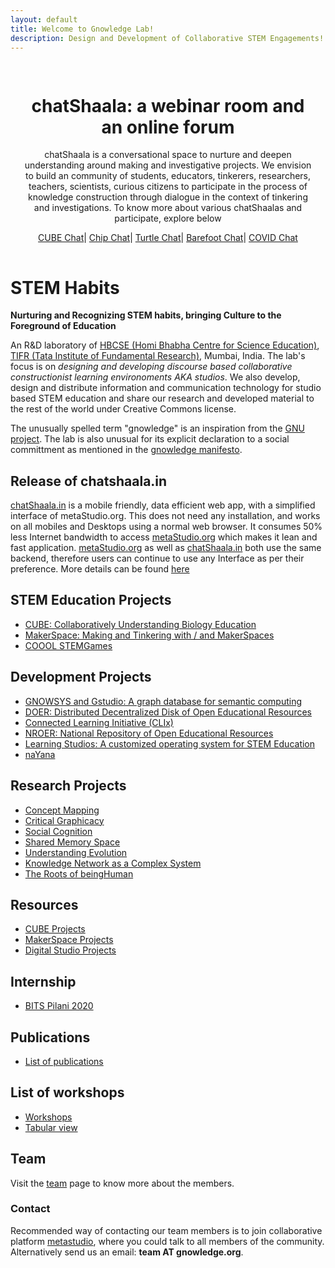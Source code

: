 ```yaml
--- 
layout: default
title: Welcome to Gnowledge Lab!
description: Design and Development of Collaborative STEM Engagements!
---
```

<!---{% include menu.html %}--->

<div class="banner" style="padding:15px; text-align:center;">
<div class="banner-content">
<h1>chatShaala: a webinar room and an online forum</h1>
<p>chatShaala is a conversational space to nurture and deepen understanding around making and investigative projects. We envision to build an community of students, educators, tinkerers, researchers, teachers, scientists, curious citizens to participate in the process of knowledge construction through dialogue in the context of tinkering and investigations. To know more about various chatShaalas and participate, explore below</p>
<a href="https://www.gnowledge.org/projects/chatshaala-cube.html" class="btn btn-primary">CUBE Chat</a>|
<a href="https://www.gnowledge.org/projects/chatshaala-electronics.html" class="btn btn-primary">Chip Chat</a>|
<a href="https://www.gnowledge.org/projects/chatshaala-turtleart.html" class="btn btn-primary">Turtle Chat</a>|
<a href="https://metastudio.org/c/barefootchat/37" class="btn btn-primary">Barefoot Chat</a>|
<a href="https://metastudio.org/c/COVIDChat/34" class="btn btn-primary">COVID Chat</a> 
</div>
</div>

#  STEM Habits
**Nurturing and Recognizing STEM habits, bringing Culture to the Foreground of Education**

An R&D laboratory of [HBCSE (Homi Bhabha Centre for Science
Education)](http://www.hbcse.tifr.res.in/), [TIFR (Tata Institute of
Fundamental Research)](https://www.tifr.res.in/), Mumbai, India. The
lab's focus is on *designing and developing discourse based
collaborative constructionist learning environoments AKA studios*. We also
develop, design and distribute information and communication technology for studio based STEM
education and share our research and developed material to the rest of
the world under Creative Commons license.

The unusually spelled term "gnowledge" is an inspiration from the [GNU
project](https://www.gnu.org/). The lab is also unusual for its explicit declaration to a social committment as mentioned in the [gnowledge manifesto](https://www.gnowledge.org/projects/manifesto.html).

## Release of chatshaala.in

[chatShaala.in](https://chatshaala.in/) is a mobile friendly, data efficient web app, with a simplified interface of metaStudio.org. This does not need any installation, and works on all mobiles and Desktops using a normal web browser. It consumes 50% less Internet bandwidth to access [metaStudio.org](http://metaStudio.org) which makes it lean and fast application. [metaStudio.org](http://metaStudio.org) as well as [chatShaala.in](https://chatshaala.in/) both use the same backend, therefore users can continue to use any Interface as per their preference. More details can be found [here](https://www.gnowledge.org/projects/chatshaalaApp.html)


## STEM Education Projects
- [CUBE: Collaboratively Understanding Biology Education](https://www.gnowledge.org/projects/cube.html) 
- [MakerSpace: Making and Tinkering with / and MakerSpaces](https://www.gnowledge.org/projects/makerspace.html)
- [COOOL STEMGames](https://www.gnowledge.org/projects/stemgames.html)

## Development Projects
- [GNOWSYS and Gstudio: A graph database for semantic computing](https://www.gnowledge.org/projects/dev.html#gnowsys-and-gstudio)
- [DOER: Distributed Decentralized Disk of Open Educational Resources](https://www.gnowledge.org/projects/dev.html#doer-disk-of-oer) 
- [Connected Learning Initiative (CLIx)](https://www.gnowledge.org/projects/clix)
- [NROER: National Repository of Open Educational Resources](https://www.gnowledge.org/projects/nroer)
- [Learning Studios: A customized operating system for STEM Education](https://www.gnowledge.org/projects/dev.html#learning-studios-a-customized-operating-system-for-stem-education)
- [naYana](https://www.gnowledge.org/projects/naYana)

## Research Projects
- [Concept Mapping](https://www.gnowledge.org/projects/research.html#concept-mapping)
- [Critical Graphicacy](https://www.gnowledge.org/projects/research.html#critical-graphicacy)
- [Social Cognition](https://www.gnowledge.org/projects/research.html#social-cognition)
- [Shared Memory Space](https://www.gnowledge.org/projects/research.html#shared-memory-space)
- [Understanding Evolution](https://www.gnowledge.org/projects/research.html#understanding-evolution)
- [Knowledge Network as a Complex System](https://www.gnowledge.org/projects/research.html#knowledge-network-as-a-complex-system)
- [The Roots of beingHuman](https://www.gnowledge.org/projects/research.html#the-roots-of-beinghuman)

## Resources
- [CUBE Projects](https://www.gnowledge.org/projects/resources-cube.html)
- [MakerSpace Projects](https://www.gnowledge.org/projects/resources-makerspace.html)
- [Digital Studio Projects](https://www.gnowledge.org/projects/resources-digitalstudio.html)

## Internship
- [BITS Pilani 2020](https://www.gnowledge.org/projects/bitspilani2020.html)

## Publications
- [List of publications](https://www.gnowledge.org/publications.html)

## List of workshops
- [Workshops](https://www.gnowledge.org/cal.html)
- [Tabular view](https://www.gnowledge.org/event/)

## Team
Visit the [team](https://www.gnowledge.org/team.html) page to know more about the members.

### Contact
Recommended way of contacting our team members is to join
collaborative platform [metastudio](https://metastudio.org/), where you could talk to all
members of the community. Alternatively send us an email: 
**team AT gnowledge.org**.
